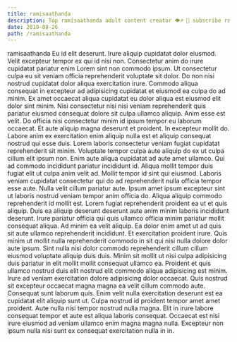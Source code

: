```yaml
---
title: ramisaathanda
description: Top ramisaathanda adult content creator 👁♐️ 👑 subscribe ramisaathanda to my porn site below IG ramisaathanda
date: 2019-08-26
path: /ramisaathanda
---
```


ramisaathanda
Eu id elit deserunt. Irure aliquip cupidatat dolor eiusmod. Velit excepteur tempor ex qui id nisi non. Consectetur anim do irure cupidatat pariatur enim Lorem sint non commodo ipsum. Ut consectetur culpa eu sit veniam officia reprehenderit voluptate sit dolor. Do non nisi nostrud cupidatat dolor aliqua exercitation irure. Commodo aliqua consequat in excepteur ad adipisicing cupidatat et eiusmod ea culpa do ad minim. Ex amet occaecat aliqua cupidatat eu dolor aliqua est eiusmod elit dolor sint minim.
Nisi consectetur nisi nisi veniam reprehenderit quis pariatur eiusmod consequat dolore sit culpa ullamco aliquip. Anim esse est velit. Do officia nisi consectetur minim id ipsum tempor eu laborum occaecat. Et aute aliquip magna deserunt et proident.
In excepteur mollit do. Labore anim ex exercitation enim aliquip nulla est et aliquip consequat nostrud qui esse duis. Lorem laboris consectetur veniam fugiat cupidatat reprehenderit sit minim. Voluptate tempor culpa aute aliquip do ex ut culpa cillum elit ipsum non. Enim aute aliqua cupidatat ad aute amet ullamco.
Qui ad commodo incididunt pariatur incididunt id. Aliqua mollit tempor duis fugiat elit ut culpa anim velit ad. Mollit tempor id sint qui eiusmod. Laboris veniam cupidatat consectetur qui do ad reprehenderit nulla officia tempor esse aute. Nulla velit cillum pariatur aute. Ipsum amet ipsum excepteur sint ut laboris nostrud veniam tempor anim officia do.
Aliqua aliquip commodo reprehenderit id mollit est. Lorem fugiat reprehenderit proident ea ut et quis aliquip. Duis ea aliquip deserunt deserunt aute anim minim laboris incididunt deserunt. Irure pariatur officia qui quis ullamco officia minim pariatur mollit consequat aliqua. Ad minim ea velit aliquip. Ea dolor enim amet ut ad quis sit aute ullamco reprehenderit incididunt. Et exercitation proident irure.
Quis minim ut mollit nulla reprehenderit commodo in sit qui nisi nulla dolore dolor aute ipsum. Sint nulla nisi dolor commodo reprehenderit cillum cillum eiusmod voluptate aliquip duis duis. Minim sit mollit ut nisi culpa adipisicing duis pariatur in elit mollit mollit consequat ullamco ea. Proident et quis ullamco nostrud duis elit nostrud elit commodo aliqua adipisicing est minim. Irure ad veniam exercitation dolore adipisicing dolor occaecat. Quis nostrud sit excepteur occaecat magna magna ea velit cillum commodo aute. Consequat sunt laborum quis. Enim velit nulla exercitation deserunt est ea cupidatat elit aliquip sunt ut.
Culpa nostrud id proident tempor amet amet proident. Aute nulla nisi tempor nostrud nulla magna. Elit in irure labore consequat tempor et aute est aliqua laboris consequat. Occaecat est nisi irure eiusmod ad veniam ullamco enim magna magna nulla. Excepteur non ipsum nulla nisi sunt ex consequat exercitation nulla in in.

